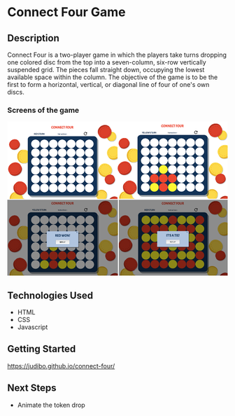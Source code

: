 # Connect Four Game

## Description
 Connect Four is a two-player game in which the players take turns dropping one colored disc from the top into a seven-column, six-row vertically suspended grid. The pieces fall straight down, occupying the lowest available space within the column. The objective of the game is to be the first to form a horizontal, vertical, or diagonal line of four of one's own discs.

### Screens of the game
 ![ScreenShot](img/connectfour.png)


## Technologies Used
* HTML
* CSS
* Javascript


## Getting Started

https://judibo.github.io/connect-four/


## Next Steps
* Animate the token drop
